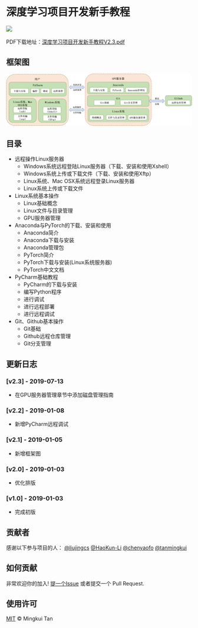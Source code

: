 深度学习项目开发新手教程
============================

[![](https://img.shields.io/github/v/release/tanmingkui/development-tutorial-for-beginner.svg)](https://github.com/tanmingkui/development-tutorial-for-beginner/releases)

PDF下载地址：[深度学习项目开发新手教程V2.3.pdf](https://github.com/tanmingkui/development-tutorial-for-beginner/releases/download/2.3/development-tutorial-for-beginner-v2.3.pdf)

## 框架图
![框架图](framework.png)

## 目录

* 远程操作Linux服务器
  * Windows系统远程登陆Linux服务器（下载、安装和使用Xshell）
  * Windows系统上传或下载文件（下载、安装和使用Xftp）
  * Linux系统、Mac OSX系统远程登录Linux服务器
  * Linux系统上传或下载文件
* Linux系统基本操作
  * Linux基础概念
  * Linux文件与目录管理
  * GPU服务器管理
* Anaconda与PyTorch的下载、安装和使用
  * Anaconda简介
  * Anaconda下载与安装
  * Anaconda管理包
  * PyTorch简介
  * PyTorch下载与安装(Linux系统服务器)
  * PyTorch中文文档
* PyCharm基础教程
  * PyCharm的下载与安装
  * 编写Python程序
  * 进行调试
  * 进行远程部署
  * 进行远程调试
* Git、Github基本操作
  * Git基础
  * Github远程仓库管理
  * Git分支管理

## 更新日志
### [v2.3] - 2019-07-13
* 在GPU服务器管理章节中添加磁盘管理指南

### [v2.2] - 2019-01-08
* 新增PyCharm远程调试

### [v2.1] - 2019-01-05
* 新增框架图

### [v2.0] - 2019-01-03
* 优化排版

### [v1.0] - 2019-01-03
* 完成初版

## 贡献者

感谢以下参与项目的人：
[@liujingcs](https://github.com/liujingcs)
[@HaoKun-Li](https://github.com/HaoKun-Li)
[@chenyaofo](https://github.com/chenyaofo)
[@tanmingkui](https://github.com/tanmingkui)

## 如何贡献

非常欢迎你的加入! [提一个Issue](https://github.com/tanmingkui/development-tutorial-for-beginner/issues/new) 或者提交一个 Pull Request.

## 使用许可

[MIT](LICENSE) © Mingkui Tan